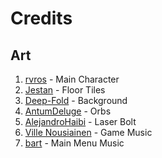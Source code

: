# Credits

## Art

1. [rvros](https://rvros.itch.io/) - Main Character
2. [Jestan](https://jestan.itch.io/) - Floor Tiles
3. [Deep-Fold](https://deep-fold.itch.io/) - Background
4. [AntumDeluge](https://opengameart.org/users/antumdeluge) - Orbs
5. [AlejandroHaibi](https://opengameart.org/users/alejandrohaibi) - Laser Bolt
6. [Ville Nousiainen](http://soundcloud.com/mutkanto) - Game Music
7. [bart](https://opengameart.org/users/bart) - Main Menu Music
